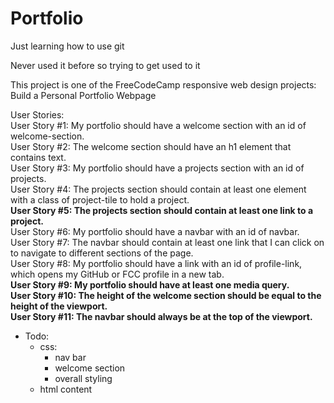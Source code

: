 # Portfolio
Just learning how to use git

Never used it before so trying to get used to it


This project is one of the FreeCodeCamp responsive web design projects: Build a Personal Portfolio Webpage

User Stories:<br />
User Story #1: My portfolio should have a welcome section with an id of welcome-section.<br />
User Story #2: The welcome section should have an h1 element that contains text.<br />
User Story #3: My portfolio should have a projects section with an id of projects.<br />
User Story #4: The projects section should contain at least one element with a class of project-tile to hold a project.<br />
**User Story #5: The projects section should contain at least one link to a project.**<br />
User Story #6: My portfolio should have a navbar with an id of navbar.<br />
User Story #7: The navbar should contain at least one link that I can click on to navigate to different sections of the page.<br />
User Story #8: My portfolio should have a link with an id of profile-link, which opens my GitHub or FCC profile in a new tab.<br />
**User Story #9: My portfolio should have at least one media query.**<br />
**User Story #10: The height of the welcome section should be equal to the height of the viewport.**<br />
**User Story #11: The navbar should always be at the top of the viewport.**<br />

* Todo:
  * css:
    * nav bar
    * welcome section
    * overall styling
  * html content
